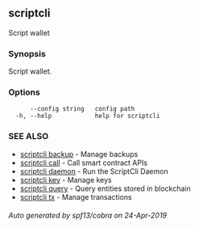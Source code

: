 ## scriptcli

Script wallet

### Synopsis

Script wallet.

### Options

```
      --config string   config path
  -h, --help            help for scriptcli
```

### SEE ALSO

* [scriptcli backup](scriptcli_backup.md)	 - Manage backups
* [scriptcli call](scriptcli_call.md)	 - Call smart contract APIs
* [scriptcli daemon](scriptcli_daemon.md)	 - Run the ScriptCli Daemon
* [scriptcli key](scriptcli_key.md)	 - Manage keys
* [scriptcli query](scriptcli_query.md)	 - Query entities stored in blockchain
* [scriptcli tx](scriptcli_tx.md)	 - Manage transactions

###### Auto generated by spf13/cobra on 24-Apr-2019
